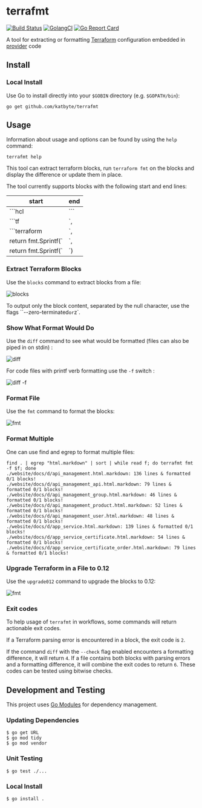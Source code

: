# terrafmt

[![Build Status](https://travis-ci.org/katbyte/terrafmt.svg?branch=master)](https://travis-ci.com/katbyte/terrafmt)
[![GolangCI](https://golangci.com/badges/github.com/katbyte/terrafmt.svg)](https://golangci.com)
[![Go Report Card](https://goreportcard.com/badge/github.com/katbyte/terrafmt)](https://goreportcard.com/report/github.com/katbyte/terrafmt)

A tool for extracting or formatting [Terraform](https://www.terraform.io/docs/) configuration embedded in [provider](https://www.terraform.io/docs/providers/index.html) code 

## Install

### Local Install

Use Go to install directly into your `$GOBIN` directory (e.g. `$GOPATH/bin`):

```console
go get github.com/katbyte/terrafmt
```

## Usage

Information about usage and options can be found by using the `help` command:

```console
terrafmt help
```

This tool can extract terraform blocks, run `terraform fmt` on the blocks and display the difference or update them in place.

The tool currently supports blocks with the following start and end lines:

|start               |end |
|--------------------|----|
|```hcl              |``` |
|```tf               |`,  |
|```terraform        |`,  |
|return fmt.Sprintf(`|`,  |
|return fmt.Sprintf(`|`)  |

### Extract Terraform Blocks

Use the `blocks` command to extract blocks from a file:

![blocks](_docs/blocks.png)

To output only the block content, separated by the null character, use the flags ``--zero-terminated` or `z`.

### Show What Format Would Do

Use the `diff` command to see what would be formatted (files can also be piped in on stdin) :

![diff](_docs/diff.png) 

For code files with printf verb formatting use the `-f` switch :

![diff -f](_docs/diff-f.png)

### Format File

Use the `fmt` command to format the blocks:

![fmt](_docs/fmt.png)

### Format Multiple

One can use find and egrep to format multiple files:
```shell
find . | egrep "html.markdown" | sort | while read f; do terrafmt fmt -f $f; done
./website/docs/d/api_management.html.markdown: 136 lines & formatted 0/1 blocks!
./website/docs/d/api_management_api.html.markdown: 79 lines & formatted 0/1 blocks!
./website/docs/d/api_management_group.html.markdown: 46 lines & formatted 0/1 blocks!
./website/docs/d/api_management_product.html.markdown: 52 lines & formatted 0/1 blocks!
./website/docs/d/api_management_user.html.markdown: 48 lines & formatted 0/1 blocks!
./website/docs/d/app_service.html.markdown: 139 lines & formatted 0/1 blocks!
./website/docs/d/app_service_certificate.html.markdown: 54 lines & formatted 0/1 blocks!
./website/docs/d/app_service_certificate_order.html.markdown: 79 lines & formatted 0/1 blocks!
```

### Upgrade Terraform in a File to 0.12

Use the `upgrade012` command to upgrade the blocks to 0.12:

![fmt](_docs/upgrade.png)

### Exit codes

To help usage of `terrafmt` in workflows, some commands will return actionable exit codes.

If a Terraform parsing error is encountered in a block, the exit code is `2`.

If the command `diff` with the `--check` flag enabled encounters a formatting difference, it will return `4`. If a file contains both blocks with parsing errors and a formatting difference, it will combine the exit codes to return `6`. These codes can be tested using bitwise checks.

## Development and Testing

This project uses [Go Modules](https://github.com/golang/go/wiki/Modules) for dependency management.

### Updating Dependencies

```console
$ go get URL
$ go mod tidy
$ go mod vendor
```

### Unit Testing

```console
$ go test ./...
```

### Local Install

```console
$ go install .
```

